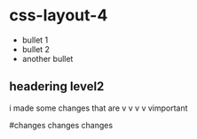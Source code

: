 # css-layout-4

* bullet 1
* bullet 2
* another bullet

## headering level2 

i made some changes that are v v v v vimportant

#changes changes changes
